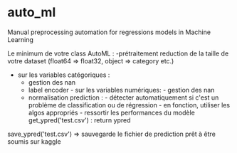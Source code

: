 # auto_ml
Manual preprocessing automation for regressions models in Machine Learning

Le minimum de votre class AutoML  :
-prétraitement
   reduction de la taille de votre dataset (float64 => float32, object => category etc.)
   - sur les variables catégoriques :
        - gestion des nan
        - label encoder
    - sur les variables numériques:
         - gestion des nan
        - normalisation
prediction : 
    - détecter automatiquement si c'est un problème de classification ou de régression
    - en fonction, utiliser les algos appropriés 
    -  ressortir les performances du modèle
get_ypred('test.csv') : 
     return ypred

save_ypred('test.csv') => sauvegarde le fichier de prediction prêt à être soumis sur kaggle
